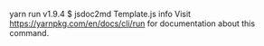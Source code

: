 yarn run v1.9.4
$ jsdoc2md Template.js
info Visit https://yarnpkg.com/en/docs/cli/run for documentation about this command.
